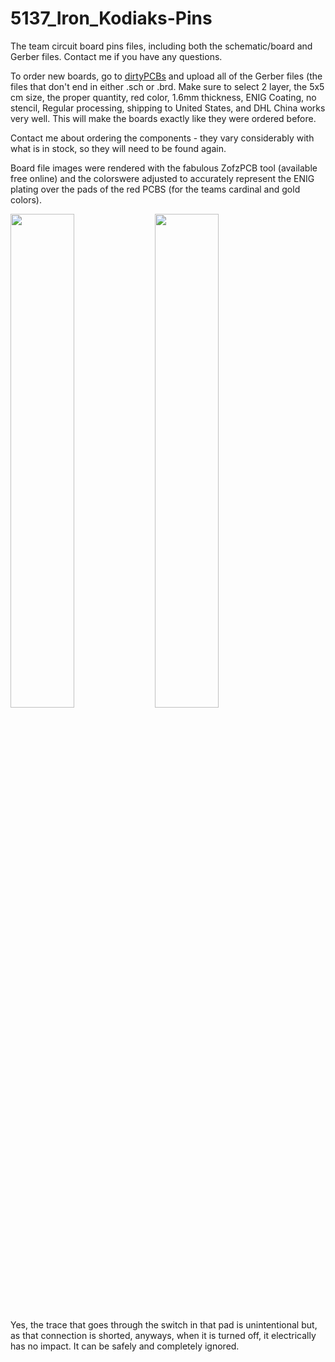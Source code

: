 # 5137_Iron_Kodiaks-Pins
The team circuit board pins files, including both the schematic/board and Gerber files.
Contact me if you have any questions.

To order new boards, go to [dirtyPCBs](http://dirtypcbs.com/) and upload all of the Gerber files (the files that don't end in either .sch or .brd. Make sure to select 2 layer, the 5x5 cm size, the proper quantity, red color, 1.6mm thickness, ENIG Coating, no stencil, Regular processing, shipping to United States, and DHL China works very well. This will make the boards exactly like they were ordered before. 

Contact me about ordering the components - they vary considerably with what is in stock, so they will need to be found again.

Board file images were rendered with the fabulous ZofzPCB tool (available free online) and the colorswere adjusted to accurately represent the ENIG plating over the pads of the red PCBS (for the teams cardinal and gold colors).

<img src="https://cloud.githubusercontent.com/assets/14482475/11171059/2b924f44-8b9b-11e5-803e-f8d4f594ae8d.png" width="45%"></img> <img src="https://cloud.githubusercontent.com/assets/14482475/11171060/4fbb65f4-8b9b-11e5-9e2e-3af1629adb89.png" width="45%"></img> 

Yes, the trace that goes through the switch in that pad is unintentional but, as that connection is shorted, anyways, when it is turned off, it electrically has no impact. It can be safely and completely ignored.
